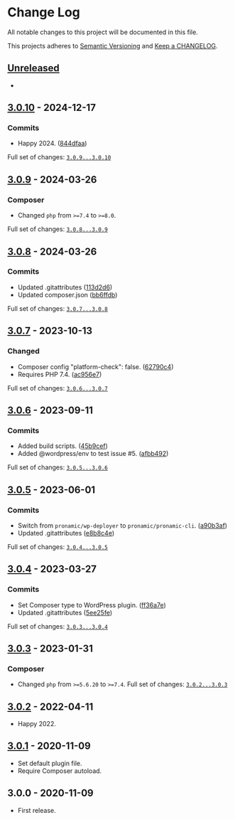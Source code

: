# Change Log

All notable changes to this project will be documented in this file.

This projects adheres to [Semantic Versioning](http://semver.org/) and [Keep a CHANGELOG](http://keepachangelog.com/).

## [Unreleased][unreleased]
-

## [3.0.10] - 2024-12-17

### Commits

- Happy 2024. ([844dfaa](https://github.com/pronamic/wp-gravityforms-nl/commit/844dfaa40547bc73bf07a000fb4c94ee83be58f0))

Full set of changes: [`3.0.9...3.0.10`][3.0.10]

[3.0.10]: https://github.com/pronamic/wp-gravityforms-nl/compare/v3.0.9...v3.0.10

## [3.0.9] - 2024-03-26

### Composer

- Changed `php` from `>=7.4` to `>=8.0`.

Full set of changes: [`3.0.8...3.0.9`][3.0.9]

[3.0.9]: https://github.com/pronamic/wp-gravityforms-nl/compare/v3.0.8...v3.0.9

## [3.0.8] - 2024-03-26

### Commits

- Updated .gitattributes ([113d2d6](https://github.com/pronamic/wp-gravityforms-nl/commit/113d2d6cc7d25756dcd36069b8acb911c5c26448))
- Updated composer.json ([bb6ffdb](https://github.com/pronamic/wp-gravityforms-nl/commit/bb6ffdb06298189b6566e122e2a9305734d02c8d))

Full set of changes: [`3.0.7...3.0.8`][3.0.8]

[3.0.8]: https://github.com/pronamic/wp-gravityforms-nl/compare/v3.0.7...v3.0.8

## [3.0.7] - 2023-10-13

### Changed

- Composer config "platform-check": false. ([62790c4](https://github.com/pronamic/wp-gravityforms-nl/commit/62790c4bae2eeed3318e82bb35e4838ec6a99e1d))
- Requires PHP 7.4. ([ac956e7](https://github.com/pronamic/wp-gravityforms-nl/commit/ac956e7cdb1f2409c5f8003aeef19dddd6bbddd9))

Full set of changes: [`3.0.6...3.0.7`][3.0.7]

[3.0.7]: https://github.com/pronamic/wp-gravityforms-nl/compare/v3.0.6...v3.0.7

## [3.0.6] - 2023-09-11

### Commits

- Added build scripts. ([45b9cef](https://github.com/pronamic/wp-gravityforms-nl/commit/45b9cefd9a1aadbcc219575c4e0eca65f49e1bbf))
- Added @wordpress/env to test issue #5. ([afbb492](https://github.com/pronamic/wp-gravityforms-nl/commit/afbb492efd88261d84f6129874b7b7d67420958d))

Full set of changes: [`3.0.5...3.0.6`][3.0.6]

[3.0.6]: https://github.com/pronamic/wp-gravityforms-nl/compare/v3.0.5...v3.0.6

## [3.0.5] - 2023-06-01

### Commits

- Switch from `pronamic/wp-deployer` to `pronamic/pronamic-cli`. ([a90b3af](https://github.com/pronamic/wp-gravityforms-nl/commit/a90b3afa8a3a73cd75adb71cda529cc8b132fcb0))
- Updated .gitattributes ([e8b8c4e](https://github.com/pronamic/wp-gravityforms-nl/commit/e8b8c4e0a144bea598023e1a01bfc2633e0e6912))

Full set of changes: [`3.0.4...3.0.5`][3.0.5]

[3.0.5]: https://github.com/pronamic/wp-gravityforms-nl/compare/v3.0.4...v3.0.5

## [3.0.4] - 2023-03-27

### Commits

- Set Composer type to WordPress plugin. ([ff36a7e](https://github.com/pronamic/wp-gravityforms-nl/commit/ff36a7ec057d51eec93bf169b7e384aa7e89e41a))
- Updated .gitattributes ([5ee25fe](https://github.com/pronamic/wp-gravityforms-nl/commit/5ee25fe3c4ea36371a482253b52666017b1b6380))

Full set of changes: [`3.0.3...3.0.4`][3.0.4]

[3.0.4]: https://github.com/pronamic/wp-gravityforms-nl/compare/v3.0.3...v3.0.4

## [3.0.3] - 2023-01-31
### Composer

- Changed `php` from `>=5.6.20` to `>=7.4`.
Full set of changes: [`3.0.2...3.0.3`][3.0.3]

[3.0.3]: https://github.com/pronamic/wp-gravityforms-nl/compare/v3.0.2...v3.0.3

## [3.0.2] - 2022-04-11
- Happy 2022.

## [3.0.1] - 2020-11-09
- Set default plugin file.
- Require Composer autoload.

## 3.0.0 - 2020-11-09
- First release.

[unreleased]: https://github.com/pronamic/wp-gravityforms-nl/compare/3.0.2...HEAD
[3.0.2]: https://github.com/pronamic/wp-gravityforms-nl/compare/3.0.1...3.0.2
[3.0.1]: https://github.com/pronamic/wp-gravityforms-nl/compare/3.0.0...3.0.1
